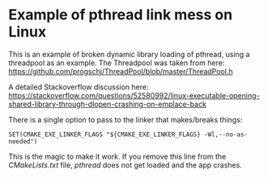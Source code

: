 # Example of pthread link mess on Linux 

This is an example of broken dynamic library loading of pthread, using a threadpool as an example. The Threadpool was taken from here:
https://github.com/progschj/ThreadPool/blob/master/ThreadPool.h

A detailed Stackoverflow discussion here:
https://stackoverflow.com/questions/52580992/linux-executable-opening-shared-library-through-dlopen-crashing-on-emplace-back

There is a single option to pass to the linker that makes/breaks things:

    SET(CMAKE_EXE_LINKER_FLAGS "${CMAKE_EXE_LINKER_FLAGS} -Wl,--no-as-needed")
  
This is the magic to make it work. If you remove this line from the _CMakeLists.txt_ file, _pthread_ does not get loaded and the app crashes. 
